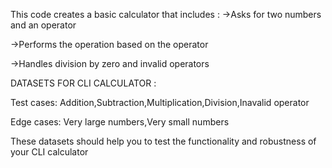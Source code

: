 This code creates a basic calculator that includes : 
->Asks for two numbers and an operator

->Performs the operation based on the operator

->Handles division by zero and invalid operators


DATASETS FOR CLI CALCULATOR :

Test cases: Addition,Subtraction,Multiplication,Division,Inavalid operator

Edge cases: Very large numbers,Very small numbers

These datasets should help you to test the functionality and robustness of your CLI calculator
